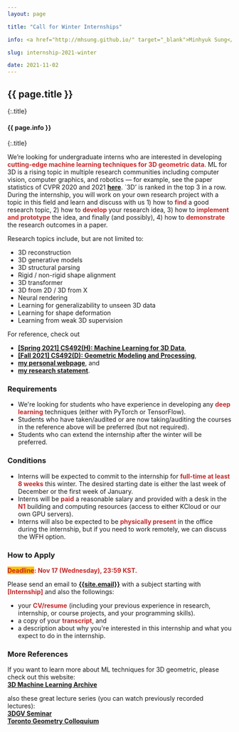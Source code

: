 ```yaml
---
layout: page

title: "Call for Winter Internships"

info: <a href="http://mhsung.github.io/" target="_blank">Minhyuk Sung</a>, <a href="https://www.kaist.ac.kr/" target="_blank">KAIST</a>, Winter 2021

slug: internship-2021-winter

date: 2021-11-02
---
```



## {{ page.title }}
{:.title}
#### {{ page.info }}
{:.title}
<br />


<style>
em { font-style: normal; font-weight: bold; color: #C62828 }
h { background-color:#FFC107 }
</style>


We’re looking for undergraduate interns who are interested in developing <em>cutting-edge machine learning techniques for 3D geometric data</em>. ML for 3D is a rising topic in multiple research communities including computer vision, computer graphics, and robotics — for example, see the paper statistics of CVPR 2020 and 2021 <em><a href="https://github.com/hoya012/CVPR-2021-Paper-Statistics/blob/main/2021_cvpr/top_keywords_2020%2B2021.png" target="_blank">here</a></em>. `3D’ is ranked in the top 3 in a row. During the internship, you will work on your own research project with a topic in this field and learn and discuss with us 1) how to <em>find</em> a good research topic, 2) how to <em>develop</em> your research idea, 3) how to <em>implement and prototype</em> the idea, and finally (and possibly), 4) how to <em>demonstrate</em> the research outcomes in a paper.


Research topics include, but are not limited to:
- 3D reconstruction
- 3D generative models
- 3D structural parsing
- Rigid / non-rigid shape alignment
- 3D transformer
- 3D from 2D / 3D from X
- Neural rendering
- Learning for generalizability to unseen 3D data
- Learning for shape deformation
- Learning from weak 3D supervision

For reference, check out
- <em><a href="{{site.baseurl}}/courses/kaist-cs492h-spring-2021/" target="_blank">[Spring 2021] CS492(H): Machine Learning for 3D Data</a></em>,
- <em><a href="https://mhsung.github.io/kaist-cs492d-fall-2021/" target="_blank">[Fall 2021] CS492(D): Geometric Modeling and Processing</a></em>,
- <em><a href="{{site.baseurl}}/" target="_blank">my personal webpage</a></em>, and
- <em><a href="{{site.baseurl}}/{{site.research_statement}}" target="_blank">my research statement</a></em>.


### Requirements
- We're looking for students who have experience in developing any <em>deep learning</em> techniques (either with PyTorch or TensorFlow).
- Students who have taken/audited or are now taking/auditing the courses in the reference above will be preferred (but not required).
- Students who can extend the internship after the winter will be preferred.


### Conditions
- Interns will be expected to commit to the internship for <em>full-time at least 8 weeks</em> this winter. The desired starting date is either the last week of December or the first week of January.
- Interns will be <em>paid</em> a reasonable salary and provided with a desk in the <em>N1</em> building and computing resources (access to either KCloud or our own GPU servers).
- Interns will also be expected to be <em>physically present</em> in the office during the internship, but if you need to work remotely, we can discuss the WFH option.


### How to Apply
<em><h>Deadline</h>: Nov 17 (Wednesday), 23:59 KST.</em>

Please send an email to <em><a href="mailto: {{site.email}}">{{site.email}}</a></em> with a subject starting with <em>[Internship]</em> and also the followings:
- your <em>CV/resume</em> (including your previous experience in research, internship, or course projects, and your programming skills).
- a copy of your <em>transcript</em>, and
- a description about why you're interested in this internship and what you expect to do in the internship.


### More References
If you want to learn more about ML techniques for 3D geometric, please check out this website:<br>
<em><a href="https://github.com/timzhang642/3D-Machine-Learning" target="_blank">3D Machine Learning Archive</a></em><br>

also these great lecture series (you can watch previously recorded lectures):<br>
<em><a href="https://3dgv.github.io/" target="_blank">3DGV Seminar</a></em><br>
<em><a href="https://toronto-geometry-colloquium.github.io/" target="_blank">Toronto Geometry Colloquium</a></em><br>

<br />


